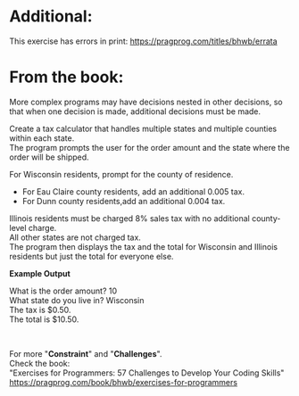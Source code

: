 
# Additional:
This exercise has errors in print:
https://pragprog.com/titles/bhwb/errata  

# From the book:  
  
More complex programs may have decisions nested in other decisions, so that when one decision is made, additional decisions must be made.
Create a tax calculator that handles multiple states and multiple counties within each state.  
The program prompts the user for the order amount and the state where the order will be shipped. 

For Wisconsin residents, prompt for the county of residence.  
* For Eau Claire county residents, add an additional 0.005 tax.* For Dunn county residents,add an additional 0.004 tax.

Illinois residents must be charged 8% sales tax with no additional county-level charge.  
All other states are not charged tax.  
The program then displays the tax and the total for Wisconsin and Illinois residents but just the total for everyone else.

**Example Output**  
What is the order amount? 10  What state do you live in? Wisconsin  The tax is $0.50.  The total is $10.50.  
  
<br />  
    
For more "**Constraint**" and "**Challenges**".  
Check the book:  
"Exercises for Programmers: 57 Challenges to Develop Your Coding Skills"  
https://pragprog.com/book/bhwb/exercises-for-programmers
